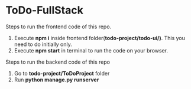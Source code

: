 # ToDo-FullStack


Steps to run the frontend code of this repo.
1. Execute **npm i** inside frontend folder(**todo-project/todo-ui/)**. This you need to do initially only.
2. Execute **npm start** in terminal to run the code on your browser.


Steps to run the backend code of this repo
1. Go to **todo-project/ToDoProject** folder
2. Run **python manage.py runserver**
